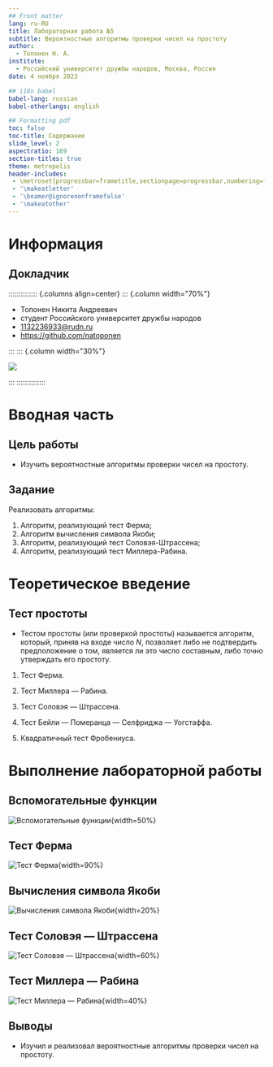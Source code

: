 ```yaml
---
## Front matter
lang: ru-RU
title: Лабораторная работа №5
subtitle: Вероятностные алгоритмы проверки чисел на простоту
author:
  - Топонен Н. А.
institute:
  - Российский университет дружбы народов, Москва, Россия
date: 4 ноября 2023

## i18n babel
babel-lang: russian
babel-otherlangs: english

## Formatting pdf
toc: false
toc-title: Содержание
slide_level: 2
aspectratio: 169
section-titles: true
theme: metropolis
header-includes:
 - \metroset{progressbar=frametitle,sectionpage=progressbar,numbering=fraction}
 - '\makeatletter'
 - '\beamer@ignorenonframefalse'
 - '\makeatother'
---
```


# Информация

## Докладчик

:::::::::::::: {.columns align=center}
::: {.column width="70%"}

  * Топонен Никита Андреевич
  * студент Российского университет дружбы народов
  * [1132236933@rudn.ru](mailto:1132236933@rudn.ru)
  * <https://github.com/natoponen>

:::
::: {.column width="30%"}

![](./image/unknown.jpg)

:::
::::::::::::::

# Вводная часть

## Цель работы

- Изучить вероятностные алгоритмы проверки чисел на простоту.

## Задание

Реализовать алгоритмы:

1. Алгоритм, реализующий тест Ферма;
2. Алгоритм вычисления символа Якоби;
3. Алгоритм, реализующий тест Соловэя-Штрассена;
4. Алгоритм, реализующий тест Миллера-Рабина.

# Теоретическое введение

## Тест простоты

- Тестом простоты (или проверкой простоты) называется алгоритм, который, приняв на входе число $N$, позволяет либо не подтвердить предположение о том, является ли это число составным, либо точно утверждать его простоту.

1. Тест Ферма.

2. Тест Миллера — Рабина.

3. Тест Соловэя — Штрассена.

4. Тест Бейли — Померанца — Селфриджа — Уогстаффа.

5. Квадратичный тест Фробениуса.

# Выполнение лабораторной работы

## Вспомогательные функции

![Вспомогательные функции](./image/1.png){width=50%}

## Тест Ферма

![Тест Ферма](./image/2.png){width=90%}

## Вычисления символа Якоби

![Вычисления символа Якоби](./image/3.png){width=20%}

## Тест Соловэя — Штрассена

![Тест Соловэя — Штрассена](./image/4.png){width=60%}

## Тест Миллера — Рабина

![Тест Миллера — Рабина](./image/5.png){width=40%}

## Выводы

- Изучил и реализовал вероятностные алгоритмы проверки чисел на простоту.